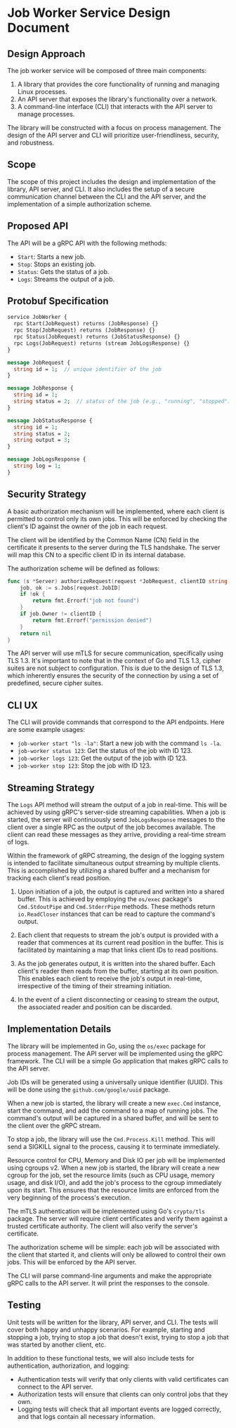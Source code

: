# Job Worker Service Design Document

## Design Approach

The job worker service will be composed of three main components:

1. A library that provides the core functionality of running and managing Linux processes.
2. An API server that exposes the library's functionality over a network.
3. A command-line interface (CLI) that interacts with the API server to manage processes.

The library will be constructed with a focus on process management. The design of the API server and CLI will prioritize user-friendliness, security, and robustness.

## Scope

The scope of this project includes the design and implementation of the library, API server, and CLI. It also includes the setup of a secure communication channel between the CLI and the API server, and the implementation of a simple authorization scheme.

## Proposed API

The API will be a gRPC API with the following methods:

- `Start`: Starts a new job.
- `Stop`: Stops an existing job.
- `Status`: Gets the status of a job.
- `Logs`: Streams the output of a job.

## Protobuf Specification

```protobuf
service JobWorker {
  rpc Start(JobRequest) returns (JobResponse) {}
  rpc Stop(JobRequest) returns (JobResponse) {}
  rpc Status(JobRequest) returns (JobStatusResponse) {}
  rpc Logs(JobRequest) returns (stream JobLogsResponse) {}
}

message JobRequest {
  string id = 1;  // unique identifier of the job
}

message JobResponse {
  string id = 1;
  string status = 2;  // status of the job (e.g., "running", "stopped")
}

message JobStatusResponse {
  string id = 1;
  string status = 2;
  string output = 3;
}

message JobLogsResponse {
  string log = 1;
}
```

## Security Strategy

A basic authorization mechanism will be implemented, where each client is permitted to control only its own jobs. This will be enforced by checking the client's ID against the owner of the job in each request.

The client will be identified by the Common Name (CN) field in the certificate it presents to the server during the TLS handshake. The server will map this CN to a specific client ID in its internal database.

The authorization scheme will be defined as follows:

```go
func (s *Server) authorizeRequest(request *JobRequest, clientID string) error {
    job, ok := s.Jobs[request.JobID]
    if !ok {
        return fmt.Errorf("job not found")
    }
    if job.Owner != clientID {
        return fmt.Errorf("permission denied")
    }
    return nil
}
```

The API server will use mTLS for secure communication, specifically using TLS 1.3. It's important to note that in the context of Go and TLS 1.3, cipher suites are not subject to configuration. This is due to the design of TLS 1.3, which inherently ensures the security of the connection by using a set of predefined, secure cipher suites.

## CLI UX

The CLI will provide commands that correspond to the API endpoints. Here are some example usages:

- `job-worker start "ls -la"`: Start a new job with the command `ls -la`.
- `job-worker status 123`: Get the status of the job with ID 123.
- `job-worker logs 123`: Get the output of the job with ID 123.
- `job-worker stop 123`: Stop the job with ID 123.

## Streaming Strategy

The `Logs` API method will stream the output of a job in real-time. This will be achieved by using gRPC's server-side streaming capabilities. When a job is started, the server will continuously send `JobLogsResponse` messages to the client over a single RPC as the output of the job becomes available. The client can read these messages as they arrive, providing a real-time stream of logs.

Within the framework of gRPC streaming, the design of the logging system is intended to facilitate simultaneous output streaming by multiple clients. This is accomplished by utilizing a shared buffer and a mechanism for tracking each client's read position.

1. Upon initiation of a job, the output is captured and written into a shared buffer. This is achieved by employing the `os/exec` package's `Cmd.StdoutPipe` and `Cmd.StderrPipe` methods. These methods return `io.ReadCloser` instances that can be read to capture the command's output.

2. Each client that requests to stream the job's output is provided with a reader that commences at its current read position in the buffer. This is facilitated by maintaining a map that links client IDs to read positions.

3. As the job generates output, it is written into the shared buffer. Each client's reader then reads from the buffer, starting at its own position. This enables each client to receive the job's output in real-time, irrespective of the timing of their streaming initiation.

4. In the event of a client disconnecting or ceasing to stream the output, the associated reader and position can be discarded.

## Implementation Details

The library will be implemented in Go, using the `os/exec` package for process management. The API server will be implemented using the gRPC framework. The CLI will be a simple Go application that makes gRPC calls to the API server.

Job IDs will be generated using a universally unique identifier (UUID). This will be done using the `github.com/google/uuid` package.

When a new job is started, the library will create a new `exec.Cmd` instance, start the command, and add the command to a map of running jobs. The command's output will be captured in a shared buffer, and will be sent to the client over the gRPC stream.

To stop a job, the library will use the `Cmd.Process.Kill` method. This will send a SIGKILL signal to the process, causing it to terminate immediately.

Resource control for CPU, Memory and Disk IO per job will be implemented using cgroups v2. When a new job is started, the library will create a new cgroup for the job, set the resource limits (such as CPU usage, memory usage, and disk I/O), and add the job's process to the cgroup immediately upon its start. This ensures that the resource limits are enforced from the very beginning of the process's execution.

The mTLS authentication will be implemented using Go's `crypto/tls` package. The server will require client certificates and verify them against a trusted certificate authority. The client will also verify the server's certificate.

The authorization scheme will be simple: each job will be associated with the client that started it, and clients will only be allowed to control their own jobs. This will be enforced by the API server.

The CLI will parse command-line arguments and make the appropriate gRPC calls to the API server. It will print the responses to the console.

## Testing

Unit tests will be written for the library, API server, and CLI. The tests will cover both happy and unhappy scenarios. For example, starting and stopping a job, trying to stop a job that doesn't exist, trying to stop a job that was started by another client, etc.

In addition to these functional tests, we will also include tests for authentication, authorization, and logging:

- Authentication tests will verify that only clients with valid certificates can connect to the API server.
- Authorization tests will ensure that clients can only control jobs that they own.
- Logging tests will check that all important events are logged correctly, and that logs contain all necessary information.